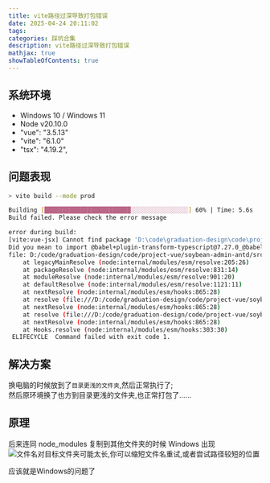 ```yaml
---
title: vite路径过深导致打包错误
date: 2025-04-24 20:11:02
tags:
categories: 踩坑合集
description: vite路径过深导致打包错误
mathjax: true 
showTableOfContents: true
---
```


## 系统环境
- Windows 10 / Windows 11
- Node v20.10.0
- "vue": "3.5.13"
- "vite": "6.1.0"
- "tsx": "4.19.2",

## 问题表现
```bash
> vite build --mode prod

Building [████████████████████████░░░░░░░░░░░░░░░░] 60% | Time: 5.6s
Build failed. Please check the error message

error during build:
[vite:vue-jsx] Cannot find package 'D:\code\graduation-design\code\project-vue\soybean-admin-antd\node_modules\.pnpm\@vitejs+plugin-vue-jsx@4.1.1_vite@6.1.0_@types+node@22.13.1_jiti@2.4.2_sass@1.84.0_tsx@4.19.2_eu2zzdc4k7cexl2tg3rvqfswxm\node_modules\@babel\plugin-transform-typescript\package.json' imported from D:\code\graduation-design\code\project-vue\soybean-admin-antd\node_modules\.pnpm\@vitejs+plugin-vue-jsx@4.1.1_vite@6.1.0_@types+node@22.13.1_jiti@2.4.2_sass@1.84.0_tsx@4.19.2_eu2zzdc4k7cexl2tg3rvqfswxm\node_modules\@vitejs\plugin-vue-jsx\dist\index.mjs
Did you mean to import @babel+plugin-transform-typescript@7.27.0_@babel+core@7.26.8/node_modules/@babel/plugin-transform-typescript/lib/index.js?
file: D:/code/graduation-design/code/project-vue/soybean-admin-antd/src/views/manage/menu/index.vue?vue&type=script&setup=true&lang.tsx
    at legacyMainResolve (node:internal/modules/esm/resolve:205:26)
    at packageResolve (node:internal/modules/esm/resolve:831:14)
    at moduleResolve (node:internal/modules/esm/resolve:901:20)
    at defaultResolve (node:internal/modules/esm/resolve:1121:11)
    at nextResolve (node:internal/modules/esm/hooks:865:28)
    at resolve (file:///D:/code/graduation-design/code/project-vue/soybean-admin-antd/node_modules/.pnpm/tsx@4.19.2/node_modules/tsx/dist/esm/index.mjs?1745914357203:2:4365)
    at nextResolve (node:internal/modules/esm/hooks:865:28)
    at resolve (file:///D:/code/graduation-design/code/project-vue/soybean-admin-antd/node_modules/.pnpm/tsx@4.19.2/node_modules/tsx/dist/esm/index.mjs?1745914357321:2:4365)
    at nextResolve (node:internal/modules/esm/hooks:865:28)
    at Hooks.resolve (node:internal/modules/esm/hooks:303:30)
 ELIFECYCLE  Command failed with exit code 1.
```

## 解决方案
换电脑的时候放到了`目录更浅的文件夹`,然后正常执行了;  
然后原环境换了也方到目录更浅的文件夹,也正常打包了......


## 原理
后来连同 node_modules 复制到其他文件夹的时候 Windows 出现
![文件名对目标文件夹可能太长,你可以缩短文件名重试,或者尝试路径较短的位置](https://pic.imgdd.cc/item/68138ffe3c3a6234d310af5a.png)  

应该就是Windows的问题了

